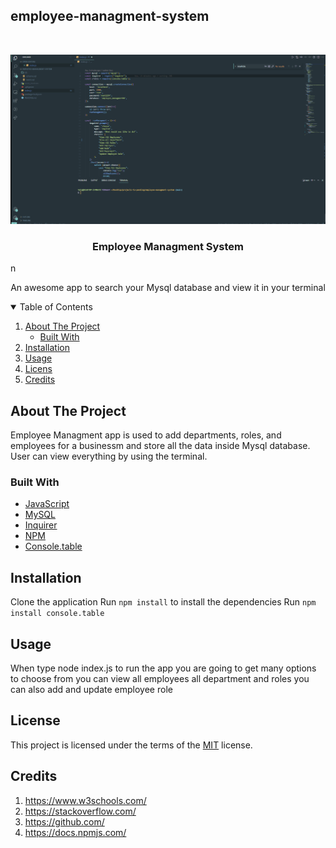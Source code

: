 ## employee-managment-system

<!-- PROJECT LOGO -->
<br />
<p align="center">
 <img src="./emp.gif" alt="screenshot" >
  <h3 align="center">Employee Managment System</h3>
n
  <p align="center">
    An awesome app to search your Mysql database and view it in your terminal
  </p>
</p>

<!-- TABLE OF CONTENTS -->
<details open="open">
  <summary>Table of Contents</summary>
  <ol>
    <li>
      <a href="#about-the-project">About The Project</a>
      <ul>
        <li><a href="#built-with">Built With</a></li>
      </ul>
    </li>
    <li><a href="#installation">Installation</a></li>
    <li><a href="#usage">Usage</a></li>
    <li><a href="#licens">Licens</a></li>
    <li><a href="#credits">Credits</a></li>
  </ol>
</details>

<!-- ABOUT THE PROJECT -->

## About The Project

Employee Managment app is used to add departments, roles, and employees for a businessm and store all the data inside Mysql database. User can view everything by using the terminal.

### Built With

- [JavaScript](https://www.javascript.com/)
- [MySQL](https://dev.mysql.com/)
- [Inquirer](https://www.npmjs.com/package/inquirer)
- [NPM](https://www.npmjs.com/)
- [Console.table](https://www.npmjs.com/package/console.table)

## Installation

Clone the application
Run `npm install` to install the dependencies
Run `npm install console.table`

## Usage

When type node index.js to run the app you are going to get many options to choose from you can view all employees all department and roles you can also add and update employee role

## License

This project is licensed under the terms of the [MIT](https://opensource.org/licenses/MIT) license.

## Credits

1. https://www.w3schools.com/
2. https://stackoverflow.com/
3. https://github.com/
4. https://docs.npmjs.com/
